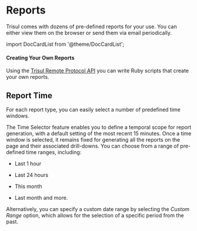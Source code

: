 # Reports

Trisul comes with dozens of pre-defined reports for your use. You can
 either view them on the browser or send them via email periodically.

import DocCardList from '@theme/DocCardList';

<DocCardList />



#### Creating Your Own Reports

Using the [Trisul Remote Protocol API](/docs/trp) you can write Ruby scripts that create your own reports.

## Report Time

For each report type, you can easily select a number of predefined time windows.

The Time Selector feature enables you to define a temporal scope for report generation, with a default setting of the most recent 15 minutes. Once a time window is selected, it remains fixed for generating all the reports on the page and their associated drill-downs. You can choose from a range of pre-defined time ranges, including:

- Last 1 hour

- Last 24 hours

- This month

- Last month and more.

Alternatively, you can specify a custom date range by selecting the *Custom Range* option, which allows for the selection of a specific period from the past.